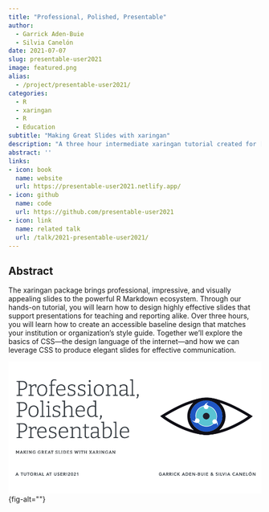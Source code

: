 ```yaml
---
title: "Professional, Polished, Presentable"
author:
  - Garrick Aden-Buie
  - Silvia Canelón
date: 2021-07-07
slug: presentable-user2021
image: featured.png
alias:
  - /project/presentable-user2021/
categories:
  - R
  - xaringan
  - R
  - Education
subtitle: "Making Great Slides with xaringan"
description: "A three hour intermediate xaringan tutorial created for [useR!2021](https://user2021.r-project.org/)"
abstract: ''
links:
- icon: book
  name: website
  url: https://presentable-user2021.netlify.app/
- icon: github
  name: code
  url: https://github.com/presentable-user2021
- icon: link
  name: related talk
  url: /talk/2021-presentable-user2021/
---
```


## Abstract

The xaringan package brings professional, impressive, and visually appealing slides to the powerful R Markdown ecosystem. Through our hands-on tutorial, you will learn how to design highly effective slides that support presentations for teaching and reporting alike. Over three hours, you will learn how to create an accessible baseline design that matches your institution or organization’s style guide. Together we’ll explore the basics of CSS—the design language of the internet—and how we can leverage CSS to produce elegant slides for effective communication.

![](featured.png){fig-alt=""}


